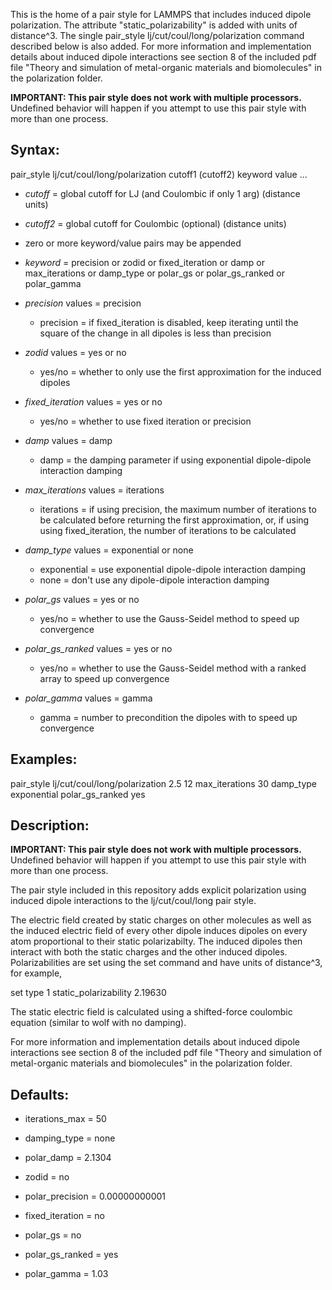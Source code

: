 This is the home of a pair style for LAMMPS that includes induced dipole polarization. The attribute "static_polarizability" is added with units of distance^3. The single pair_style lj/cut/coul/long/polarization command described below is also added. For more information and implementation details about induced dipole interactions see section 8 of the included pdf file "Theory and simulation of metal-organic materials and biomolecules" in the polarization folder.

**IMPORTANT: This pair style does not work with multiple processors.** Undefined behavior will happen if you attempt to use this pair style with more than one process.

## Syntax:

pair_style lj/cut/coul/long/polarization cutoff1 (cutoff2) keyword value ...

* *cutoff* = global cutoff for LJ (and Coulombic if only 1 arg) (distance units)

* *cutoff2* = global cutoff for Coulombic (optional) (distance units)

* zero or more keyword/value pairs may be appended

* *keyword* = precision or zodid or fixed_iteration or damp or max_iterations or damp_type or polar_gs or polar_gs_ranked or polar_gamma

* *precision* values = precision
  * precision = if fixed_iteration is disabled, keep iterating until the square of the change in all dipoles is less than precision

* *zodid* values = yes or no
  * yes/no = whether to only use the first approximation for the induced dipoles

* *fixed_iteration* values = yes or no
  * yes/no = whether to use fixed iteration or precision

* *damp* values = damp
  * damp = the damping parameter if using exponential dipole-dipole interaction damping

* *max_iterations* values = iterations
  * iterations = if using precision, the maximum number of iterations to be calculated before returning the first approximation, or, if using using fixed_iteration, the number of iterations to be calculated

* *damp_type* values = exponential or none
  * exponential = use exponential dipole-dipole interaction damping
  * none = don't use any dipole-dipole interaction damping

* *polar_gs* values = yes or no
  * yes/no = whether to use the Gauss-Seidel method to speed up convergence

* *polar_gs_ranked* values = yes or no
  * yes/no = whether to use the Gauss-Seidel method with a ranked array to speed up convergence

* *polar_gamma* values = gamma
  * gamma = number to precondition the dipoles with to speed up convergence

## Examples:

pair_style lj/cut/coul/long/polarization 2.5 12 max_iterations 30 damp_type exponential polar_gs_ranked yes

## Description:


**IMPORTANT: This pair style does not work with multiple processors.** Undefined behavior will happen if you attempt to use this pair style with more than one process.

The pair style included in this repository adds explicit polarization using induced dipole interactions to the lj/cut/coul/long pair style.

The electric field created by static charges on other molecules as well as the induced electric field of every other dipole induces dipoles on every atom proportional to their static polarizabilty. The induced dipoles then interact with both the static charges and the other induced dipoles. Polarizabilities are set using the set command and have units of distance^3, for example,

set type 1 static_polarizability 2.19630

The static electric field is calculated using a shifted-force coulombic equation (similar to wolf with no damping).

For more information and implementation details about induced dipole interactions see section 8 of the included pdf file "Theory and simulation of metal-organic materials and biomolecules" in the polarization folder.

## Defaults:

* iterations_max = 50

* damping_type = none

* polar_damp = 2.1304

* zodid = no

* polar_precision = 0.00000000001

* fixed_iteration = no

* polar_gs = no

* polar_gs_ranked = yes

* polar_gamma = 1.03
